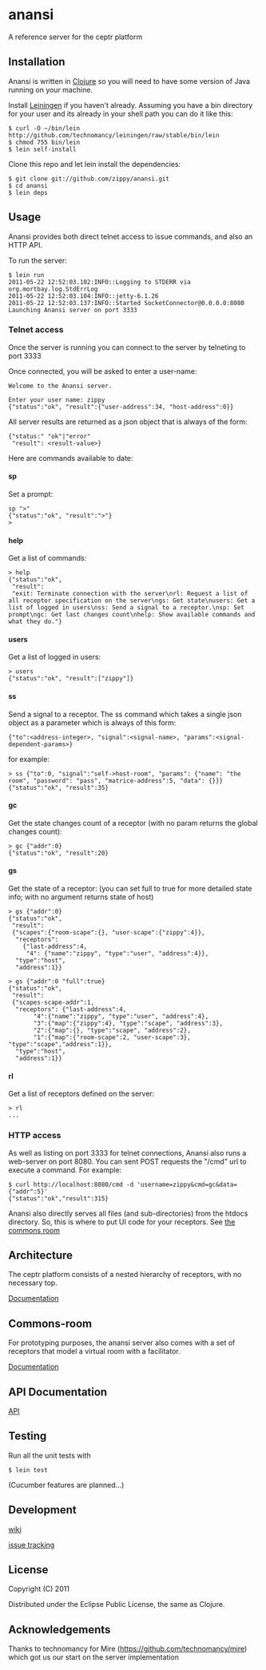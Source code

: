 # anansi

A reference server for the ceptr platform

## Installation

Anansi is written in [Clojure](http://clojure.org/) so you will need to 
have some version of Java running on your machine.

Install [Leiningen](http://github.com/technomancy/leiningen) if you
haven't already.  Assuming you have a bin directory for your user and
its already in your shell path you can do it like this:

    $ curl -O ~/bin/lein http://github.com/technomancy/leiningen/raw/stable/bin/lein
    $ chmod 755 bin/lein
    $ lein self-install

Clone this repo and let lein install the dependencies:

    $ git clone git://github.com/zippy/anansi.git
    $ cd anansi
    $ lein deps

## Usage

Anansi provides both direct telnet access to issue commands, and also an HTTP API.

To run the server:

    $ lein run
    2011-05-22 12:52:03.102:INFO::Logging to STDERR via org.mortbay.log.StdErrLog
    2011-05-22 12:52:03.104:INFO::jetty-6.1.26
    2011-05-22 12:52:03.137:INFO::Started SocketConnector@0.0.0.0:8080
    Launching Anansi server on port 3333
    

### Telnet access

Once the server is running you can connect to the server by telneting to port 3333

Once connected, you will be asked to enter a user-name:
    
    Welcome to the Anansi server.

    Enter your user name: zippy
    {"status":"ok", "result":{"user-address":34, "host-address":0}}

All server results are returned as a json object that is always of the form:

    {"status:" "ok"|"error"
     "result": <result-value>}

Here are commands available to date:

#### sp

Set a prompt:

    sp ">"
    {"status":"ok", "result":">"}
    >

#### help

Get a list of commands:

    > help
    {"status":"ok",
     "result":
     "exit: Terminate connection with the server\nrl: Request a list of all receptor specification on the server\ngs: Get state\nusers: Get a list of logged in users\nss: Send a signal to a receptor.\nsp: Set prompt\ngc: Get last changes count\nhelp: Show available commands and what they do."}
    

#### users

Get a list of logged in users:

    > users
    {"status":"ok", "result":["zippy"]}

#### ss

Send a signal to a receptor.  The ss command which takes a single json object as a parameter which is always of this form:

    {"to":<address-integer>, "signal":<signal-name>, "params":<signal-dependent-params>}

for example:

    > ss {"to":0, "signal":"self->host-room", "params": {"name": "the room", "password": "pass", "matrice-address":5, "data": {}}}
    {"status":"ok", "result":35}

#### gc

Get the state changes count of a receptor (with no param returns the global changes count):

    > gc {"addr":0}
    {"status":"ok", "result":20}

#### gs

Get the state of a receptor: (you can set full to true for more detailed state info; with no argument returns state of host)

    > gs {"addr":0}
    {"status":"ok",
     "result":
     {"scapes":{"room-scape":{}, "user-scape":{"zippy":4}},
      "receptors":
        {"last-address":4, 
         "4": {"name":"zippy", "type":"user", "address":4}},
      "type":"host",
      "address":1}}

    > gs {"addr":0 "full":true}
    {"status":"ok",
     "result":
     {"scapes-scape-addr":1,
      "receptors": {"last-address":4,
           "4":{"name":"zippy", "type":"user", "address":4},
           "3":{"map":{"zippy":4}, "type":"scape", "address":3},
           "2":{"map":{}, "type":"scape", "address":2},
           "1":{"map":{"room-scape":2, "user-scape":3}, "type":"scape","address":1}},
      "type":"host",
      "address":1}}

#### rl

Get a list of receptors defined on the server:

    > rl
    ...

### HTTP access

As well as listing on port 3333 for telnet connections, Anansi also runs a web-server on port 8080.  You can sent POST requests the "/cmd" url to execute a command.  For example:

    $ curl http://localhost:8080/cmd -d 'username=zippy&cmd=gc&data={"addr":5}'
    {"status":"ok","result":315}

Anansi also directly serves all files (and sub-directories) from the htdocs directory.  So, this is where to put UI code for your receptors.  See [the commons room](https://github.com/metacurrency/Commons-Room-UI)

## Architecture

The ceptr platform consists of a nested hierarchy of receptors, with no necessary top.

[Documentation](https://github.com/zippy/anansi/blob/master/README-ceptr-architecture.markdown)
 

## Commons-room

For prototyping purposes, the anansi server also comes with a set of receptors that model a virtual room with a facilitator.

[Documentation](https://github.com/zippy/anansi/blob/master/README-commons-room.markdown)

## API Documentation

[API](http://zippy.github.com/anansi/)

## Testing

Run all the unit tests with 

    $ lein test

(Cucumber features are planned...)

## Development

[wiki](https://github.com/zippy/anansi/wiki)

[issue tracking](https://secure.bettermeans.com/projects/1157)


## License

Copyright (C) 2011

Distributed under the Eclipse Public License, the same as Clojure.

## Acknowledgements

Thanks to technomancy for Mire (https://github.com/technomancy/mire)
which got us our start on the server implementation
